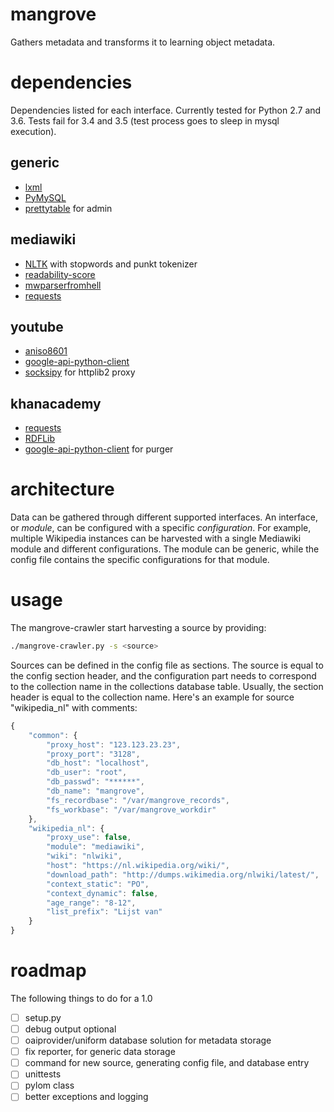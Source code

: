 # mangrove #
Gathers metadata and transforms it to learning object metadata.

# dependencies #
Dependencies listed for each interface. Currently tested for Python 2.7 and 3.6.
Tests fail for 3.4 and 3.5 (test process goes to sleep in mysql execution).

## generic ##
- [lxml](http://lxml.de/)
- [PyMySQL](https://github.com/PyMySQL/PyMySQL)
- [prettytable](https://code.google.com/p/prettytable/) for admin

## mediawiki ##
- [NLTK](http://nltk.org/) with stopwords and punkt tokenizer
- [readability-score](http://github.com/wimmuskee/readability-score)
- [mwparserfromhell](https://github.com/earwig/mwparserfromhell)
- [requests](http://python-requests.org)

## youtube ##
- [aniso8601](https://bitbucket.org/nielsenb/aniso8601/)
- [google-api-python-client](http://code.google.com/p/google-api-python-client/)
- [socksipy](http://socksipy.sourceforge.net) for httplib2 proxy

## khanacademy ##
- [requests](http://python-requests.org)
- [RDFLib](https://github.com/RDFLib/rdflib)
- [google-api-python-client](http://code.google.com/p/google-api-python-client/) for purger

# architecture #
Data can be gathered through different supported interfaces. An interface, or *module*, can be configured with a specific *configuration*. For example, multiple Wikipedia instances can be harvested with a single Mediawiki module and different configurations.
The module can be generic, while the config file contains the specific configurations for that module.

# usage #
The mangrove-crawler start harvesting a source by providing:
```bash
./mangrove-crawler.py -s <source>
```

Sources can be defined in the config file as sections. The source is equal to the config section header, and the configuration part needs to correspond to the collection name in the collections database table. Usually, the section header is equal to the collection name.
Here's an example for source "wikipedia_nl" with comments:
```js
{
    "common": {
        "proxy_host": "123.123.23.23",
        "proxy_port": "3128",
        "db_host": "localhost",
        "db_user": "root",
        "db_passwd": "******",
        "db_name": "mangrove",
        "fs_recordbase": "/var/mangrove_records",
        "fs_workbase": "/var/mangrove_workdir"
    },
    "wikipedia_nl": {
        "proxy_use": false,
        "module": "mediawiki",
        "wiki": "nlwiki",
        "host": "https://nl.wikipedia.org/wiki/",
        "download_path": "http://dumps.wikimedia.org/nlwiki/latest/",
        "context_static": "PO",
        "context_dynamic": false,
        "age_range": "8-12",
        "list_prefix": "Lijst van"
    }
}
```

# roadmap #
The following things to do for a 1.0
- [ ] setup.py
- [ ] debug output optional
- [ ] oaiprovider/uniform database solution for metadata storage
- [ ] fix reporter, for generic data storage
- [ ] command for new source, generating config file, and database entry
- [ ] unittests
- [ ] pylom class
- [ ] better exceptions and logging
